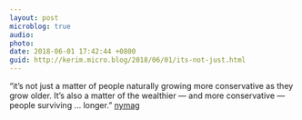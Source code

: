 ```yaml
---
layout: post
microblog: true
audio: 
photo: 
date: 2018-06-01 17:42:44 +0800
guid: http://kerim.micro.blog/2018/06/01/its-not-just.html
---
```

“it’s not just a matter of people naturally growing more conservative as they grow older. It’s also a matter of the wealthier — and more conservative — people surviving … longer.”  [nymag](http://nymag.com/daily/intelligencer/2018/05/poor-people-often-dont-survive-to-become-seniors-who-vote.html?utm_source=fb&utm_medium=s3&utm_campaign=sharebutton-b)

